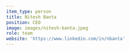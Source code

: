 ```yaml
---
item_type: person
title: Nitesh Banta
position: CEO
image: images/nitesh-banta.jpeg
role: team
website: 'https://www.linkedin.com/in/nbanta'
---
```



